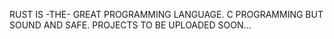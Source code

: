 RUST IS -THE- GREAT PROGRAMMING LANGUAGE. C PROGRAMMING BUT SOUND AND SAFE.
PROJECTS TO BE UPLOADED SOON...
